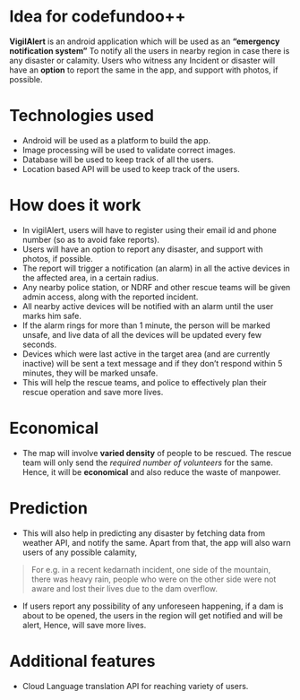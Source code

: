 # Idea for codefundoo++

**VigilAlert** is an android application which will be used as an **“emergency notification system”**
To notify all the users in nearby region in case there is any disaster or calamity.  Users who witness any 
Incident or disaster will have an **option** to report the same in the app, and support with photos, if possible.

# Technologies used
* Android will be used as a platform to build the app.
* Image processing will be used to validate correct images.
* Database will be used to keep track of all the users.
* Location based API will be used to keep track of the users.

# How does it work
* In vigilAlert, users will have to register using their email id and phone number (so as to avoid fake reports).
* Users will have an option to report any disaster, and support with photos, if possible.
* The report will trigger a notification (an alarm) in all the active devices in the affected area, in a certain radius.
* Any nearby police station, or NDRF and other rescue teams will be given admin access, along with the reported incident.
* All nearby active devices will be notified with an alarm until the user marks him safe.
* If the alarm rings for more than 1 minute, the person will be marked unsafe, and live data of all the devices will be updated every few seconds.
* Devices which were last active in the target area (and are currently inactive) will be sent a text message and if they don’t respond within 5 minutes, they will be marked unsafe.
* This will help the rescue teams, and police to effectively plan their rescue operation and save more lives.

# Economical
* The map will involve **varied density** of people to be rescued. The rescue team will only send the *required number of volunteers* for the same. Hence, it  will be **economical** and also reduce the waste of manpower.

# Prediction
* This will also help in predicting any disaster by fetching data from weather API, and notify the same.
Apart from that, the app will also warn users of any possible calamity,

> For e.g. in a recent  kedarnath incident, one side of the mountain, there was heavy rain, people who were on the other side were not aware and lost their lives due to the dam overflow.

* If users report any possibility of any unforeseen happening, if a dam is about to be opened, the users in the region will get notified and will be alert,
Hence, will save more lives.

# Additional features
* Cloud Language translation API for reaching variety of users.








